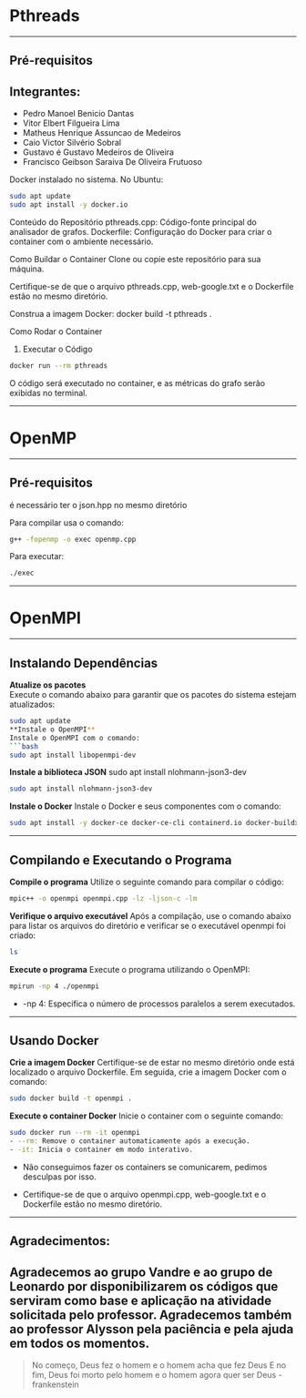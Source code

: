 # Pthreads
---
## Pré-requisitos
## Integrantes:
- Pedro Manoel Benicio Dantas
- Vitor Elbert Filgueira Lima
- Matheus Henrique Assuncao de  Medeiros
- Caio Victor Silvério Sobral
- Gustavo é Gustavo Medeiros de Oliveira
- Francisco Geibson Saraiva De Oliveira Frutuoso

Docker instalado no sistema.
No Ubuntu:
```bash
sudo apt update
sudo apt install -y docker.io
```
Conteúdo do Repositório
pthreads.cpp: Código-fonte principal do analisador de grafos.
Dockerfile: Configuração do Docker para criar o container com o ambiente necessário.

Como Buildar o Container
Clone ou copie este repositório para sua máquina.

Certifique-se de que o arquivo pthreads.cpp, web-google.txt e o Dockerfile estão no mesmo diretório.


Construa a imagem Docker:
docker build -t pthreads .

Como Rodar o Container
1. Executar o Código
```bash
docker run --rm pthreads
```
O código será executado no container, e as métricas do grafo serão exibidas no terminal.



---


# OpenMP
---
## Pré-requisitos

é necessário ter o json.hpp no mesmo diretório

Para compilar usa o comando:
```bash
g++ -fopenmp -o exec openmp.cpp
```
Para executar:
```bash
./exec
```




---
# OpenMPI

---


## Instalando Dependências

**Atualize os pacotes**  
   Execute o comando abaixo para garantir que os pacotes do sistema estejam atualizados:  
   ```bash
   sudo apt update
**Instale o OpenMPI**
  Instale o OpenMPI com o comando:
   ```bash
   sudo apt install libopenmpi-dev
```
**Instale a biblioteca JSON**
   sudo apt install nlohmann-json3-dev
   ```bash
   sudo apt install nlohmann-json3-dev
```
**Instale o Docker**
   Instale o Docker e seus componentes com o comando:
   ```bash
   sudo apt install -y docker-ce docker-ce-cli containerd.io docker-buildx-plugin docker-compose-plugin
```
---
## Compilando e Executando o Programa 

**Compile o programa**
   Utilize o seguinte comando para compilar o código:
   ```bash
   mpic++ -o openmpi openmpi.cpp -lz -ljson-c -lm
```

**Verifique o arquivo executável**
   Após a compilação, use o comando abaixo para listar os arquivos do diretório e verificar se o executável openmpi foi criado:
   ```bash
   ls
```
**Execute o programa**
   Execute o programa utilizando o OpenMPI:
   ```bash
   mpirun -np 4 ./openmpi
```
- -np 4: Especifica o número de processos paralelos a serem executados.

---
  ## Usando Docker
**Crie a imagem Docker**
   Certifique-se de estar no mesmo diretório onde está localizado o arquivo Dockerfile. Em seguida, crie a imagem Docker com o comando:
   ```bash
   sudo docker build -t openmpi .
```
**Execute o container Docker**
   Inicie o container com o seguinte comando:
   ```bash
   sudo docker run --rm -it openmpi
  - --rm: Remove o container automaticamente após a execução.
  - -it: Inicia o container em modo interativo.
```
- Não conseguimos fazer os containers se comunicarem, pedimos desculpas por isso.


- Certifique-se de que o arquivo openmpi.cpp, web-google.txt e o Dockerfile estão no mesmo diretório.
---

## Agradecimentos:
Agradecemos ao grupo Vandre e ao grupo de Leonardo por disponibilizarem os códigos que serviram como base e aplicação na atividade solicitada pelo professor. Agradecemos também ao professor Alysson pela paciência e pela ajuda em todos os momentos.
--
>No começo, Deus fez o homem e o homem acha que fez Deus E no fim, Deus foi morto pelo homem e o homem agora quer ser Deus -frankenstein
